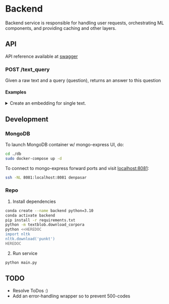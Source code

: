 # Backend
Backend service is responsible for handling user requests, orchestrating ML 
components, and providing caching and other layers.

## API
API reference available at [swagger](http://78.141.213.164:4000/docs)

### POST /text_query
Given a raw text and a query (question), returns an answer to this question
#### Examples

<details>
<summary>Create an embedding for single text.</summary>

```bash
curl -X 'POST' \
  'http://78.141.213.164:5555/text_query/' \
  -H 'accept: application/json' \
  -H 'Content-Type: application/json' \
  -d '{
  "text_input": "%THE WHOLE WIKI ARTICLE ABOUT 
  UKRAIN MILITAARY CONFLICT GOES HERE%"
  "query": "What exactly happen?"
}'
```
Response:
```json
{
  "data": " The invasion began on the morning of 24 February 2022, ......"
}
```
</details>

## Development

### MongoDB

To launch MongoDB container w/ mongo-express UI, do:
  ```bash
  cd ./db
  sudo docker-compose up -d
  ```

To connect to mongo-express forward ports and visit [localhost:8081](http://localhost:8081/):
  ```bash
  ssh -NL 8081:localhost:8081 denpasar
  ```


### Repo

1. Install dependencies
  ```bash
  conda create --name backend python=3.10
  conda activate backend
  pip install -r requirements.txt
  python -m textblob.download_corpora
  python <<HEREDOC
  import nltk
  nltk.download('punkt')
  HEREDOC
  ```

2. Run service
  ```bash
  python main.py
  ```

## TODO
* Resolve ToDos :)
* Add an error-handling wrapper so to prevent 500-codes
